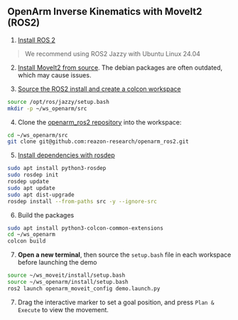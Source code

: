 ## OpenArm Inverse Kinematics with MoveIt2 (ROS2)


1. [Install ROS 2](https://docs.ros.org/en/jazzy/Installation.html)
> We recommend using ROS2 Jazzy with Ubuntu Linux 24.04

2. [Install MoveIt2 from source](https://moveit.picknik.ai/main/doc/tutorials/getting_started/getting_started.html). The debian packages are often outdated, which may cause issues.

3. [Source the ROS2 install and create a colcon workspace](https://docs.ros.org/en/jazzy/Tutorials/Beginner-Client-Libraries/Colcon-Tutorial.html#build-the-workspace)

```sh
source /opt/ros/jazzy/setup.bash
mkdir -p ~/ws_openarm/src
```

4. Clone the [openarm_ros2 repository](https://github.com/reazon-research/openarm_ros2) into the workspace:
   
```sh
cd ~/ws_openarm/src
git clone git@github.com:reazon-research/openarm_ros2.git
```

5. [Install dependencies with rosdep](https://docs.ros.org/en/jazzy/Tutorials/Intermediate/Rosdep.html)
```sh
sudo apt install python3-rosdep
sudo rosdep init
rosdep update
sudo apt update
sudo apt dist-upgrade
rosdep install --from-paths src -y --ignore-src
```

6. Build the packages
```sh
sudo apt install python3-colcon-common-extensions
cd ~/ws_openarm
colcon build
```

7. **Open a new terminal**, then source the `setup.bash` file in each workspace before launching the demo
```sh
source ~/ws_moveit/install/setup.bash
source ~/ws_openarm/install/setup.bash
ros2 launch openarm_moveit_config demo.launch.py
```

7. Drag the interactive marker to set a goal position, and press `Plan & Execute` to view the movement.

